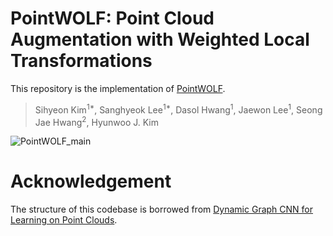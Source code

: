 # PointWOLF: Point Cloud Augmentation with Weighted Local Transformations

This repository is the implementation of [PointWOLF]().

> Sihyeon Kim<sup>1*</sup>, Sanghyeok Lee<sup>1*</sup>, Dasol Hwang<sup>1</sup>, Jaewon Lee<sup>1</sup>, Seong Jae Hwang<sup>2</sup>, Hyunwoo J. Kim<sup></sup> 

![PointWOLF_main](https://user-images.githubusercontent.com/49049753/129553285-d7ea163b-c5a1-4b6c-ba98-077616d2b953.png)


# Acknowledgement
The structure of this codebase is borrowed from [Dynamic Graph CNN for Learning on Point Clouds](https://github.com/WangYueFt/dgcnn).
